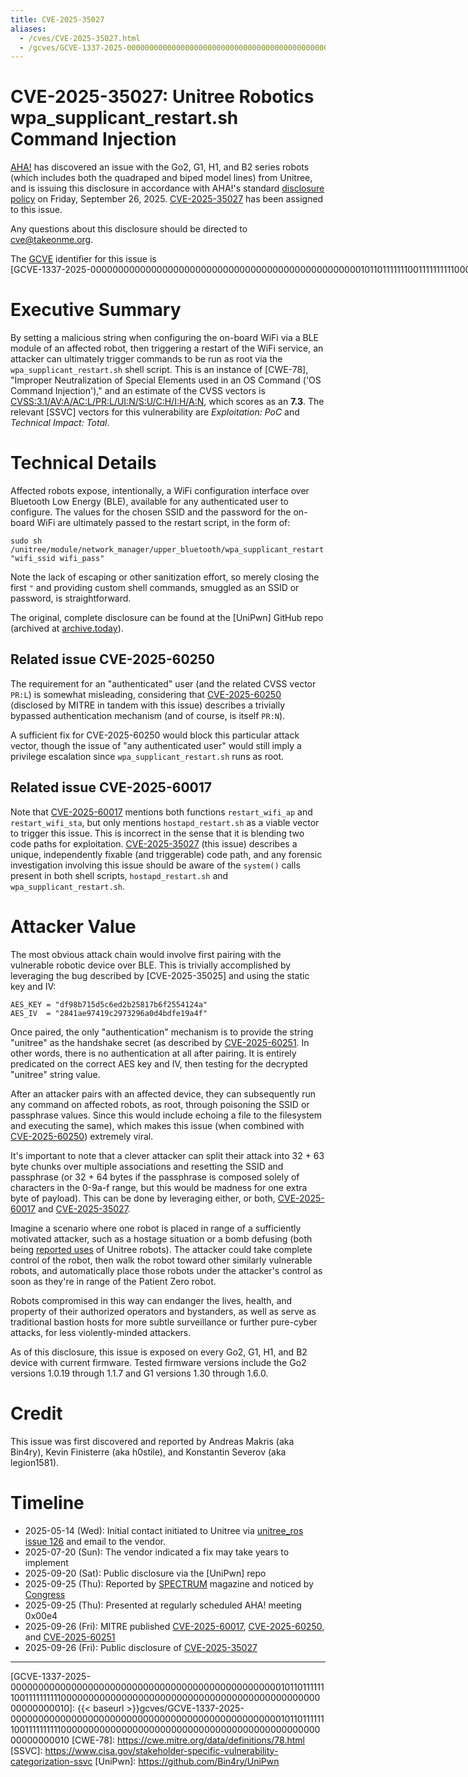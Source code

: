```yaml
---
title: CVE-2025-35027
aliases:
  - /cves/CVE-2025-35027.html
  - /gcves/GCVE-1337-2025-00000000000000000000000000000000000000000000000001011011111110011111111110000000000000000000000000000000000000000000000000000000010
---
```

# CVE-2025-35027: Unitree Robotics wpa_supplicant_restart.sh Command Injection

[AHA!] has discovered an issue with the Go2, G1, H1, and B2 series robots (which includes both the quadraped and biped model lines) from Unitree, and is issuing this disclosure in accordance with AHA!'s standard [disclosure policy] on Friday, September 26, 2025. [CVE-2025-35027] has been assigned to this issue.

Any questions about this disclosure should be directed to cve@takeonme.org.

The [GCVE](https://gcve.eu/about/) identifier for this issue is <span style="white-space: nowrap;">[GCVE-1337-2025-00000000000000000000000000000000000000000000000001011011111110011111111110000000000000000000000000000000000000000000000000000000010]</span>
# Executive Summary

By setting a malicious string when configuring the on-board WiFi via a BLE module of an affected robot, then triggering a restart of the WiFi service, an attacker can ultimately trigger commands to be run as root via the `wpa_supplicant_restart.sh` shell script. This is an instance of [CWE-78], "Improper Neutralization of Special Elements used in an OS Command ('OS Command Injection')," and an estimate of the CVSS vectors is [CVSS:3.1/AV:A/AC:L/PR:L/UI:N/S:U/C:H/I:H/A:N](https://www.first.org/cvss/calculator/3-1#CVSS:3.1/AV:A/AC:L/PR:L/UI:N/S:U/C:H/I:H/A:N), which scores as an **7.3**. The relevant [SSVC] vectors for this vulnerability are *Exploitation: PoC* and *Technical Impact: Total*.
# Technical Details

Affected robots expose, intentionally, a WiFi configuration interface over Bluetooth Low Energy (BLE), available for any authenticated user to configure. The values for the chosen SSID and the password for the on-board WiFi are ultimately passed to the restart script, in the form of:

```
sudo sh /unitree/module/network_manager/upper_bluetooth/wpa_supplicant_restart.sh "wifi_ssid wifi_pass"
```

Note the lack of escaping or other sanitization effort, so merely closing the first `"` and providing custom shell commands, smuggled as an SSID or password, is straightforward.

The original, complete disclosure can be found at the [UniPwn] GitHub repo (archived at [archive.today](https://archive.ph/ZsddB)).

## Related issue CVE-2025-60250

The requirement for an "authenticated" user (and the related CVSS vector `PR:L`) is somewhat misleading, considering that [CVE-2025-60250] (disclosed by MITRE in tandem with this issue) describes a trivially bypassed authentication mechanism (and of course, is itself `PR:N`).

A sufficient fix for CVE-2025-60250 would block this particular attack vector, though the issue of "any authenticated user" would still imply a privilege escalation since `wpa_supplicant_restart.sh` runs as root.

## Related issue CVE-2025-60017

Note that [CVE-2025-60017] mentions both functions `restart_wifi_ap` and `restart_wifi_sta`, but only mentions `hostapd_restart.sh` as a viable vector to trigger this issue. This is incorrect in the sense that it is blending two code paths for exploitation. [CVE-2025-35027] (this issue) describes a unique, independently fixable (and triggerable) code path, and any forensic investigation involving this issue should be aware of the `system()` calls present in both shell scripts, `hostapd_restart.sh` and `wpa_supplicant_restart.sh`.

# Attacker Value

The most obvious attack chain would involve first pairing with the vulnerable robotic device over BLE. This is trivially accomplished by leveraging the bug described by [CVE-2025-35025] and using the static key and IV:

```
AES_KEY = "df98b715d5c6ed2b25817b6f2554124a"
AES_IV  = "2841ae97419c2973296a0d4bdfe19a4f"
```

Once paired, the only "authentication" mechanism is to provide the string "unitree" as the handshake secret (as described by [CVE-2025-60251]. In other words, there is no authentication at all after pairing. It is entirely predicated on the correct AES key and IV, then testing for the decrypted "unitree" string value.

After an attacker pairs with an affected device, they can subsequently run any command on affected robots, as root, through poisoning the SSID or passphrase values. Since this would include echoing a file to the filesystem and executing the same), which makes this issue (when combined with [CVE-2025-60250]) extremely viral.

It's important to note that a clever attacker can split their attack into 32 + 63 byte chunks over multiple associations and resetting the SSID and passphrase (or 32 + 64 bytes if the passphrase is composed solely of characters in the 0-9a-f range, but this would be madness for one extra byte of payload). This can be done by leveraging either, or both, [CVE-2025-60017] and [CVE-2025-35027].

Imagine a scenario where one robot is placed in range of a sufficiently motivated attacker, such as a hostage situation or a bomb defusing (both being [reported uses](https://www.bbc.com/news/topics/c1038wnxe5zt) of Unitree robots). The attacker could take complete control of the robot, then walk the robot toward other similarly vulnerable robots, and automatically place those robots under the attacker's control as soon as they're in range of the Patient Zero robot.

Robots compromised in this way can endanger the lives, health, and property of their authorized operators and bystanders, as well as serve as traditional bastion hosts for more subtle surveillance or further pure-cyber attacks,  for less violently-minded attackers.

As of this disclosure, this issue is exposed on every Go2, G1, H1, and B2 device with current firmware. Tested firmware versions include the Go2 versions 1.0.19 through 1.1.7 and G1 versions 1.30 through 1.6.0.
# Credit

This issue was first discovered and reported by Andreas Makris (aka Bin4ry), Kevin Finisterre (aka h0stile), and Konstantin Severov (aka legion1581).
# Timeline

* 2025-05-14 (Wed): Initial contact initiated to Unitree via [unitree_ros issue 126](https://github.com/unitreerobotics/unitree_ros/issues/126) and email to the vendor.
* 2025-07-20 (Sun): The vendor indicated a fix may take years to implement
* 2025-09-20 (Sat): Public disclosure via the [UniPwn] repo
* 2025-09-25 (Thu): Reported by [SPECTRUM] magazine and noticed by [Congress]
* 2025-09-25 (Thu): Presented at regularly scheduled AHA! meeting 0x00e4
* 2025-09-26 (Fri): MITRE published [CVE-2025-60017], [CVE-2025-60250], and [CVE-2025-60251]
* 2025-09-26 (Fri): Public disclosure of [CVE-2025-35027]

----

[AHA!]: https://takeonme.org
[disclosure policy]: https://takeonme.org/cve.html
[CVE-2025-35027]: https://www.cve.org/CVERecord?id=CVE-2025-35027
[CVE-2025-60017]: https://www.cve.org/cverecord?id=CVE-2025-60017
[CVE-2025-60250]: https://www.cve.org/cverecord?id=CVE-2025-60250
[CVE-2025-60251]: https://www.cve.org/cverecord?id=CVE-2025-60251
[SPECTRUM]: https://spectrum.ieee.org/unitree-robot-exploit
[Congress]: https://x.com/committeeonccp/status/1971250635548033311
[GCVE-1337-2025-00000000000000000000000000000000000000000000000001011011111110011111111110000000000000000000000000000000000000000000000000000000010]: {{< baseurl >}}gcves/GCVE-1337-2025-00000000000000000000000000000000000000000000000001011011111110011111111110000000000000000000000000000000000000000000000000000000010
[CWE-78]: https://cwe.mitre.org/data/definitions/78.html
[SSVC]: https://www.cisa.gov/stakeholder-specific-vulnerability-categorization-ssvc
[UniPwn]: https://github.com/Bin4ry/UniPwn
